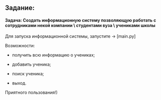 ## Задание:

#### Задача: Создать информационную систему позволяющую работать с сотрудниками некой компании \ студентами вуза \ учениками школы

Для запуска информационной системы, запустите -> [main.py]

Возможности:

- получить всю информацию о учениках;

- добавить ученика;

- поиск ученика;

- выход.

Приятного пользования!)